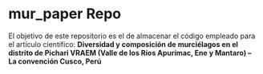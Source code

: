 
<!-- README.md is generated from README.Rmd. Please edit that file -->

# mur_paper Repo

<!-- badges: start -->
<!-- badges: end -->

El objetivo de este repositorio es el de almacenar el código empleado
para el artículo científico: **Diversidad y composición de murciélagos
en el distrito de Pichari VRAEM (Valle de los Ríos Apurímac, Ene y
Mantaro) – La convención Cusco, Perú**
